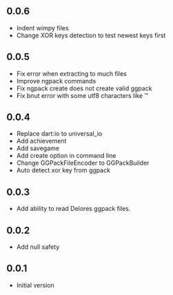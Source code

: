 ## 0.0.6

* Indent wimpy files
* Change XOR keys detection to test newest keys first

## 0.0.5

* Fix error when extracting to much files
* Improve ngpack commands
* Fix ngpack create does not create valid ggpack
* Fix bnut error with some utf8 characters like ™

## 0.0.4

* Replace dart:io to universal_io
* Add achievement
* Add savegame
* Add create option in command line
* Change GGPackFileEncoder to GGPackBuilder
* Auto detect xor key from ggpack

## 0.0.3

* Add ability to read Delores ggpack files.

## 0.0.2

* Add null safety

## 0.0.1

* Initial version 
